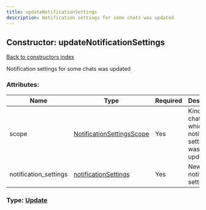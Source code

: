 ```yaml
---
title: updateNotificationSettings
description: Notification settings for some chats was updated
---
```

## Constructor: updateNotificationSettings  
[Back to constructors index](index.md)



Notification settings for some chats was updated

### Attributes:

| Name     |    Type       | Required | Description |
|----------|---------------|----------|-------------|
|scope|[NotificationSettingsScope](../types/NotificationSettingsScope.md) | Yes|Kinds of chats for which notification settings was updated|
|notification\_settings|[notificationSettings](../types/notificationSettings.md) | Yes|New notification settings|



### Type: [Update](../types/Update.md)


